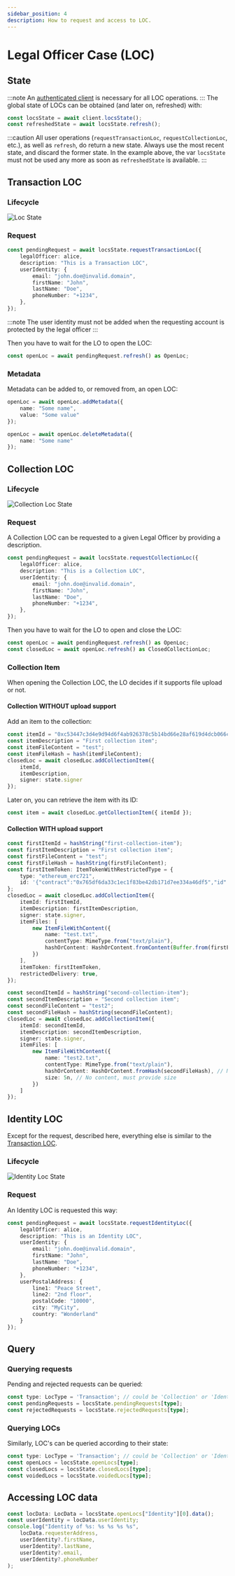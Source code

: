 ```yaml
---
sidebar_position: 4
description: How to request and access to LOC.
---
```


# Legal Officer Case (LOC)

## State

:::note
An [authenticated client](authentication.md) is necessary for all LOC operations.
:::
The global state of LOCs can be obtained (and later on, refreshed) with:

```typescript
const locsState = await client.locsState();
const refreshedState = await locsState.refresh();
```

:::caution
All user operations (`requestTransactionLoc`, `requestCollectionLoc`, etc.), as well as `refresh`, do return a new state.
Always use the most recent state, and discard the former state.
In the example above, the var `locsState` must not be used any more as soon as `refreshedState` is available.
:::

## Transaction LOC

### Lifecycle

![Loc State](img/loc-state.png)

### Request

```typescript
const pendingRequest = await locsState.requestTransactionLoc({
    legalOfficer: alice,
    description: "This is a Transaction LOC",
    userIdentity: {
        email: "john.doe@invalid.domain",
        firstName: "John",
        lastName: "Doe",
        phoneNumber: "+1234",
    },
});
```

:::note
The user identity must not be added when the requesting account is protected by the legal officer
:::

Then you have to wait for the LO to open the LOC:

```typescript
const openLoc = await pendingRequest.refresh() as OpenLoc;
```

### Metadata

Metadata can be added to, or removed from, an open LOC:

```typescript title="addMetadata"
openLoc = await openLoc.addMetadata({
    name: "Some name",
    value: "Some value"
});
```

```typescript title="deleteMetadata"
openLoc = await openLoc.deleteMetadata({
    name: "Some name"
});
```

## Collection LOC

### Lifecycle

![Collection Loc State](img/collection-state.png)

### Request

A Collection LOC can be requested to a given Legal Officer by providing a description.

```typescript
const pendingRequest = await locsState.requestCollectionLoc({
    legalOfficer: alice,
    description: "This is a Collection LOC",
    userIdentity: {
        email: "john.doe@invalid.domain",
        firstName: "John",
        lastName: "Doe",
        phoneNumber: "+1234",
    },
});
```

Then you have to wait for the LO to open and close the LOC:

```typescript
const openLoc = await pendingRequest.refresh() as OpenLoc;
const closedLoc = await openLoc.refresh() as ClosedCollectionLoc;
```

### Collection Item

When opening the Collection LOC, the LO decides if it supports file upload or not.

#### Collection WITHOUT upload support 

Add an item to the collection:

```typescript title="Add Item"
const itemId = "0xc53447c3d4e9d94d6f4ab926378c5b14bd66e28af619d4dcb066c862f8aeb455"; // SHA256 hash of "first-collection-item" (without the quotes)
const itemDescription = "First collection item";
const itemFileContent = "test";
const itemFileHash = hash(itemFileContent);
closedLoc = await closedLoc.addCollectionItem({
    itemId,
    itemDescription,
    signer: state.signer
});
```

Later on, you can retrieve the item with its ID:

```typescript title="Get an Item"
const item = await closedLoc.getCollectionItem({ itemId });
```

#### Collection WITH upload support 

```typescript title="Add Item and provide file content"
const firstItemId = hashString("first-collection-item");
const firstItemDescription = "First collection item";
const firstFileContent = "test";
const firstFileHash = hashString(firstFileContent);
const firstItemToken: ItemTokenWithRestrictedType = {
    type: "ethereum_erc721",
    id: '{"contract":"0x765df6da33c1ec1f83be42db171d7ee334a46df5","id":"4391"}'
};
closedLoc = await closedLoc.addCollectionItem({
    itemId: firstItemId,
    itemDescription: firstItemDescription,
    signer: state.signer,
    itemFiles: [
        new ItemFileWithContent({
            name: "test.txt",
            contentType: MimeType.from("text/plain"),
            hashOrContent: HashOrContent.fromContent(Buffer.from(firstFileContent)), // Let SDK compute hash and size
        })
    ],
    itemToken: firstItemToken,
    restrictedDelivery: true,
});
```

```typescript title="Add Item and provide hash and size"
const secondItemId = hashString("second-collection-item");
const secondItemDescription = "Second collection item";
const secondFileContent = "test2";
const secondFileHash = hashString(secondFileContent);
closedLoc = await closedLoc.addCollectionItem({
    itemId: secondItemId,
    itemDescription: secondItemDescription,
    signer: state.signer,
    itemFiles: [
        new ItemFileWithContent({
            name: "test2.txt",
            contentType: MimeType.from("text/plain"),
            hashOrContent: HashOrContent.fromHash(secondFileHash), // No content, must upload later
            size: 5n, // No content, must provide size
        })
    ]
});
```

## Identity LOC

Except for the request, described here, everything else is similar to the [Transaction LOC](#transaction-loc).

### Lifecycle

![Identity Loc State](img/identity-loc-state.png)

### Request

An Identity LOC is requested this way:

```typescript
const pendingRequest = await locsState.requestIdentityLoc({
    legalOfficer: alice,
    description: "This is an Identity LOC",
    userIdentity: {
        email: "john.doe@invalid.domain",
        firstName: "John",
        lastName: "Doe",
        phoneNumber: "+1234",
    },
    userPostalAddress: {
        line1: "Peace Street",
        line2: "2nd floor",
        postalCode: "10000",
        city: "MyCity",
        country: "Wonderland"
    }
});
```

## Query

### Querying requests
Pending and rejected requests can be queried:

```typescript
const type: LocType = 'Transaction'; // could be 'Collection' or 'Identity'
const pendingRequests = locsState.pendingRequests[type];
const rejectedRequests = locsState.rejectedRequests[type];
```

### Querying LOCs
Similarly, LOC's can be queried according to their state:

```typescript
const type: LocType = 'Transaction'; // could be 'Collection' or 'Identity'
const openLocs = locsState.openLocs[type];
const closedLocs = locsState.closedLocs[type];
const voidedLocs = locsState.voidedLocs[type];
```

## Accessing LOC data

```typescript
const locData: LocData = locsState.openLocs["Identity"][0].data();
const userIdentity = locData.userIdentity;
console.log("Identity of %s: %s %s %s %s", 
    locData.requesterAddress, 
    userIdentity?.firstName, 
    userIdentity?.lastName, 
    userIdentity?.email, 
    userIdentity?.phoneNumber
);
```

